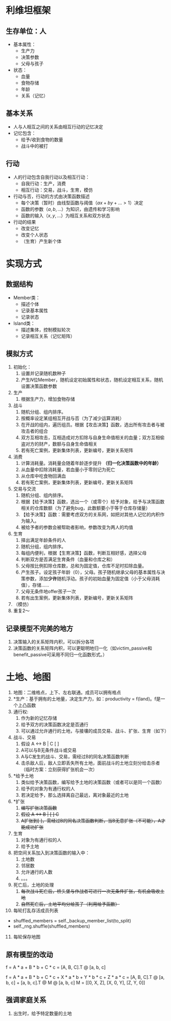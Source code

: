 # 利维坦框架

## 生存单位：人
- 基本属性：
  - 生产力
  - 决策参数
  - 父母与孩子
- 状态：
  - 血量
  - 食物存储
  - 年龄
  - 关系（记忆）

## 基本关系
- 人与人相互之间的关系由相互行动的记忆决定
- 记忆包含：
  - 给予/收到食物的数量
  - 战斗中的被打

## 行动
- 人的行动包含自我行动以及相互行动：
  - 自我行动：生产，消费
  - 相互行动：交易，战斗，生育，模仿
- 行动与否，行动的方式由决策函数描述
  - 每个决策（暂时）由线型函数与阈值（$ax + by + \dots>1$）决定
  - 函数的参数（$a, b, \dots$）为知识，由遗传和学习影响
  - 函数的输入（$x, y, \dots$）为相互关系和双方状态
- 行动的结果
  - 改变记忆
  - 改变个人状态
  - （生育）产生新个体

# 实现方式

## 数据结构
- Member类：
  - 描述个体
  - 记录基本属性
  - 记录状态
- Island类：
  - 描述集体，控制模拟轮次
  - 记录相互关系（记忆矩阵）

## 模拟方式
1. 初始化：
   1. 设置并记录随机数种子
   2. 产生$N$位Member，随机设定初始属性和状态，随机设定相互关系，随机设置决策函数参数
2. 生产
   1. 根据生产力，增加食物存储
3. 战斗
   1. 随机分组、组内排序。
   2. 按概率设定某组相互开战与否（为了减少运算消耗）
   3. 在开战的组内，遍历组员。根据【攻击决策】函数，选出所有攻击者与被攻击者的组合
   4. 双方互相攻击，互相造成对方扣除与自身生命值相关的血量；双方互相偷盗对方的财产，数额与自身生命值相关
   5. 若有死亡案例，更新集体列表，更新编号，更新关系矩阵
4. 消费
   1. 计算消耗量。消耗量会随着年龄逐步提升 **（归一化决策函数中的年龄）**
   2. 从血量中扣除消耗量，若血量小于零则记为死亡
   3. 从仓库中吃食物回满血
   4. 若有死亡案例，更新集体列表，更新编号，更新关系矩阵
5. 交易与交流
   1. 随机分组、组内排序。
   2. 根据【给予决策】函数，选出一个（或零个）给予对象，给予与决策函数相关的仓库数额（为了避免bug，此数额要小于等于仓库存储量）
   3. 【给予决策】函数：需要考虑双方的关系网，如把对其他人记忆的内积作为输入。
   4. 被给予者的参数会被帮助者影响，参数改变为两人的均值
6. 生育
   1. 择出满足年龄条件的人
   2. 随机分组，组内排序。
   3. 每组内便利，根据【生育决策】函数，判断互相好感，选择父母
   4. 判断双方是否满足生育条件（血量和仓库之和）
   5. 父母按比例扣除仓库数，总和为固定值，仓库不足时扣除血量。
   6. 产生孩子。设定孩子年龄（0），父母。孩子随机继承父母的基本属性与决策参数，添加**少许**随机浮动。孩子的初始血量为固定值（小于父母消耗值），存储……
   7. 父母无条件地offer孩子一次
   8. 若有出生案例，更新集体列表，更新编号，更新关系矩阵
7. （模仿）
8. 重复2～

## 记录模型不完美的地方
1. 决策输入的关系矩阵内积，可以拆分各项
2. 决策函数的关系矩阵内积，可以更聪明地归一化（如victim_passive和benefit_passive可采用不同归一化函数形式。）


# 土地、地图

1. 地图：二维格点，上下、左右联通。成员可以拥有格点
2. *生产：基于拥有的土地量，决定生产力，如：productivity = f(land)。f是一个上凸函数
3. 通行权: 
   1. 作为新的记忆存储
   2. 给予双方的决策函数决定是否通行
   3. 可以通过允许通行的土地，与接壤的成员交易、战斗、扩张、生育（如下）
4. 战斗、交易
   1. 假设 A <-> B | C [ ]
   2. A可以与B无条件战斗或交易
   3. A与C发生的战斗、交易，需经过B的同名决策函数判断
   4. 击杀敌人后，敌人立即丢失所有土地，面前战斗的土地立刻分给击杀者（临时方案：立刻获得扩张机会一次）
5. *给予土地
   1. 类似给予决策函数，编写给予土地的决策函数（或者可以是同一个函数）
   2. 给予的对象为有通行权的人
   3. 若决定给予，那么选择离自己最远，离对象最近的土地
6. *扩张
   1. ~~编写扩张决策函数~~
   2. ~~假设 A <-> B | [ ] C~~
   3. ~~A扩张到[ ]，需经过B的同名决策函数判断，当B无意扩张（不可能），A才能成功扩张~~
7. 生育
   1. 对象为有通行权的人
   2. 给予土地
8. 把空间关系加入到决策函数的输入中：
   1. 土地数
   2. 邻居数
   3. 允许通行的人数
   4. 。。。
9. 死亡后，土地的处理
   1. ~~每次战斗死亡后，桥头堡与作战者可进行一次无条件扩张，有机会吸收土地~~
   2. ~~自然死亡后，土地平均分给孩子（利用给予函数）~~
10. 每轮打乱存活成员列表
   - shuffled_members = self._backup_member_list(to_split)
   - self._rng.shuffle(shuffled_members)
11. 每轮保存地图

## 原有模型的改动






f = A * a + B * b + C * c
  = [A, B, C].T @ [a, b, c]

f = A * a + B * b + C * c + X * a * b + Y * b * c + Z * a * c
  = [A, B, C].T @ [a, b, c] + [a, b, c].T @ M @ [a, b, c]
M = [[0, X, Z],
     [X, 0, Y],
     [Z, Y, 0]]


## 强调家庭关系
1. 出生时，给予特定数量的土地